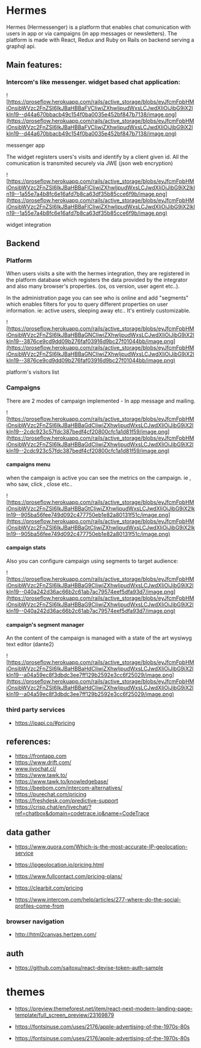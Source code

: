 # Hermes

Hermes (Hermessenger) is a platform that enables chat comunication with users in app or via campaigns (in app messages or newsletters). The platform is made with React, Redux and Ruby on Rails on backend serving a graphql api.

## Main features:

### Intercom's like messenger. widget based chat application:

![https://proseflow.herokuapp.com/rails/active_storage/blobs/eyJfcmFpbHMiOnsibWVzc2FnZSI6IkJBaHBBaFVCIiwiZXhwIjpudWxsLCJwdXIiOiJibG9iX2lkIn19--d44a670bbacb49c154f0ba0035e452bf847b7138/image.png](https://proseflow.herokuapp.com/rails/active_storage/blobs/eyJfcmFpbHMiOnsibWVzc2FnZSI6IkJBaHBBaFVCIiwiZXhwIjpudWxsLCJwdXIiOiJibG9iX2lkIn19--d44a670bbacb49c154f0ba0035e452bf847b7138/image.png)

messenger app

The widget registers users's visits and identify by a client given id. All the comunication is transmited securely via JWE (json web encryption)

![https://proseflow.herokuapp.com/rails/active_storage/blobs/eyJfcmFpbHMiOnsibWVzc2FnZSI6IkJBaHBBaFlCIiwiZXhwIjpudWxsLCJwdXIiOiJibG9iX2lkIn19--1a55e7a4b8fc6e16afd7b8ca63df35b85cce6f9b/image.png](https://proseflow.herokuapp.com/rails/active_storage/blobs/eyJfcmFpbHMiOnsibWVzc2FnZSI6IkJBaHBBaFlCIiwiZXhwIjpudWxsLCJwdXIiOiJibG9iX2lkIn19--1a55e7a4b8fc6e16afd7b8ca63df35b85cce6f9b/image.png)

widget integration
## Backend

### Platform

When users visits a site with the hermes integration, they are registered in the platform database which registers the data provided by the integrator and also many browser's properties. (os, os version, user agent etc..).

In the administration page you can see who is online and add "segments" which enables filters for you to query different properties on user information. ie: active users, sleeping away etc.. It's entirely customizable.

![https://proseflow.herokuapp.com/rails/active_storage/blobs/eyJfcmFpbHMiOnsibWVzc2FnZSI6IkJBaHBBaGNCIiwiZXhwIjpudWxsLCJwdXIiOiJibG9iX2lkIn19--3876ce9cd9dd09b276faf03916d9bc27f01044bb/image.png](https://proseflow.herokuapp.com/rails/active_storage/blobs/eyJfcmFpbHMiOnsibWVzc2FnZSI6IkJBaHBBaGNCIiwiZXhwIjpudWxsLCJwdXIiOiJibG9iX2lkIn19--3876ce9cd9dd09b276faf03916d9bc27f01044bb/image.png)

platform's visitors list

### Campaigns

There are 2 modes of campaign implemented - In app message and mailing.

![https://proseflow.herokuapp.com/rails/active_storage/blobs/eyJfcmFpbHMiOnsibWVzc2FnZSI6IkJBaHBBaGdCIiwiZXhwIjpudWxsLCJwdXIiOiJibG9iX2lkIn19--2cdc923c57fdc387bedf4cf20800cfc1a1d81f59/image.png](https://proseflow.herokuapp.com/rails/active_storage/blobs/eyJfcmFpbHMiOnsibWVzc2FnZSI6IkJBaHBBaGdCIiwiZXhwIjpudWxsLCJwdXIiOiJibG9iX2lkIn19--2cdc923c57fdc387bedf4cf20800cfc1a1d81f59/image.png)

#### campaigns menu

when the campaign is active you can see the metrics on the campaign. ie , who saw, click , close etc..

![https://proseflow.herokuapp.com/rails/active_storage/blobs/eyJfcmFpbHMiOnsibWVzc2FnZSI6IkJBaHBBaGtCIiwiZXhwIjpudWxsLCJwdXIiOiJibG9iX2lkIn19--905ba56fee749d092c477750eb1e82a80131f51c/image.png](https://proseflow.herokuapp.com/rails/active_storage/blobs/eyJfcmFpbHMiOnsibWVzc2FnZSI6IkJBaHBBaGtCIiwiZXhwIjpudWxsLCJwdXIiOiJibG9iX2lkIn19--905ba56fee749d092c477750eb1e82a80131f51c/image.png)

#### campaign stats

Also you can configure campaign using segments to target audience:

![https://proseflow.herokuapp.com/rails/active_storage/blobs/eyJfcmFpbHMiOnsibWVzc2FnZSI6IkJBaHBBaG9CIiwiZXhwIjpudWxsLCJwdXIiOiJibG9iX2lkIn19--040a242d36ac66b2c61ab7ac79574eef5dfa93d7/image.png](https://proseflow.herokuapp.com/rails/active_storage/blobs/eyJfcmFpbHMiOnsibWVzc2FnZSI6IkJBaHBBaG9CIiwiZXhwIjpudWxsLCJwdXIiOiJibG9iX2lkIn19--040a242d36ac66b2c61ab7ac79574eef5dfa93d7/image.png)

#### campaign's segment manager

An the content of the campaign is managed with a state of the art wysiwyg text editor (dante2)

![https://proseflow.herokuapp.com/rails/active_storage/blobs/eyJfcmFpbHMiOnsibWVzc2FnZSI6IkJBaHBBaHdCIiwiZXhwIjpudWxsLCJwdXIiOiJibG9iX2lkIn19--a04a59ec8f3dbdc3ee7ff129b2592e3cc6f25029/image.png](https://proseflow.herokuapp.com/rails/active_storage/blobs/eyJfcmFpbHMiOnsibWVzc2FnZSI6IkJBaHBBaHdCIiwiZXhwIjpudWxsLCJwdXIiOiJibG9iX2lkIn19--a04a59ec8f3dbdc3ee7ff129b2592e3cc6f25029/image.png)


### third party services
+ https://ipapi.co/#pricing


## references:

+ https://frontapp.com
+ https://www.drift.com/
+ www.jivochat.cl/‎
+ https://www.tawk.to/
+ https://www.tawk.to/knowledgebase/
+ https://beebom.com/intercom-alternatives/
+ https://purechat.com/pricing
+ https://freshdesk.com/predictive-support
+ https://crisp.chat/en/livechat/?ref=chatbox&domain=codetrace.io&name=CodeTrace


## data gather

+ https://www.quora.com/Which-is-the-most-accurate-IP-geolocation-service

+ https://ipgeolocation.io/pricing.html
+ https://www.fullcontact.com/pricing-plans/
+ https://clearbit.com/pricing

+ https://www.intercom.com/help/articles/277-where-do-the-social-profiles-come-from

### browser navigation

+ http://html2canvas.hertzen.com/

## auth 

+ https://github.com/saitoxu/react-devise-token-auth-sample

# themes

+ https://preview.themeforest.net/item/react-next-modern-landing-page-template/full_screen_preview/23169879

+ https://fontsinuse.com/uses/2176/apple-advertising-of-the-1970s-80s
+ https://fontsinuse.com/uses/2176/apple-advertising-of-the-1970s-80s